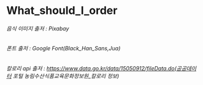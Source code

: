 # What_should_I_order

###### 음식 이미지 출저 : Pixabay

###### 폰트 출저 : Google Font(Black_Han_Sans,Jua)

###### 칼로리 api 출저 : https://www.data.go.kr/data/15050912/fileData.do(공공데이터 포털 농림수산식품교육문화정보원_칼로리 정보)
